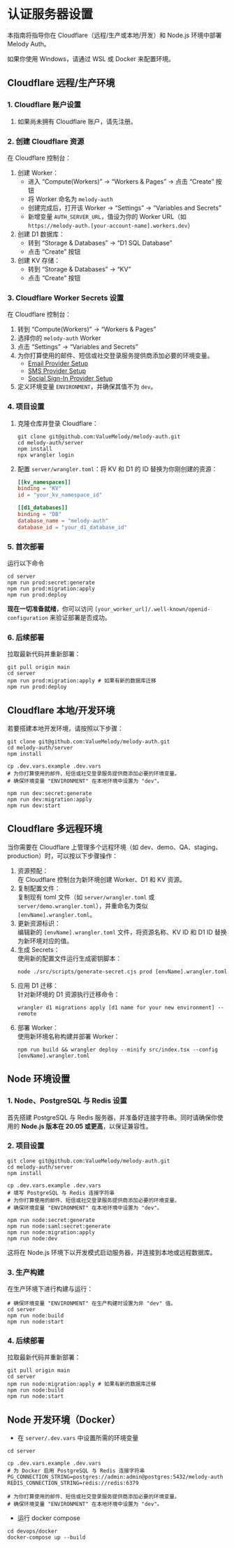 # 认证服务器设置
本指南将指导你在 Cloudflare（远程/生产或本地/开发）和 Node.js 环境中部署 Melody Auth。

如果你使用 Windows，请通过 WSL 或 Docker 来配置环境。

## Cloudflare 远程/生产环境

### 1. Cloudflare 账户设置
1. 如果尚未拥有 Cloudflare 账户，请先注册。

### 2. 创建 Cloudflare 资源
在 Cloudflare 控制台：
1. 创建 Worker：
    - 进入 “Compute(Workers)” -> “Workers & Pages” -> 点击 “Create” 按钮
    - 将 Worker 命名为 `melody-auth`
    - 创建完成后，打开该 Worker -> “Settings” -> “Variables and Secrets”
    - 新增变量 `AUTH_SERVER_URL`，值设为你的 Worker URL（如 `https://melody-auth.[your-account-name].workers.dev`）
2. 创建 D1 数据库：
    - 转到 “Storage & Databases” -> “D1 SQL Database”
    - 点击 “Create” 按钮
3. 创建 KV 存储：
    - 转到 “Storage & Databases” -> “KV”
    - 点击 “Create” 按钮

### 3. Cloudflare Worker Secrets 设置
在 Cloudflare 控制台：
1. 转到 “Compute(Workers)” -> “Workers & Pages”
2. 选择你的 `melody-auth` Worker
3. 点击 “Settings” -> “Variables and Secrets”
4. 为你打算使用的邮件、短信或社交登录服务提供商添加必要的环境变量。
    - [Email Provider Setup](https://auth.valuemelody.com/zh/email-provider-setup.html)
    - [SMS Provider Setup](https://auth.valuemelody.com/zh/sms-provider-setup.html)
    - [Social Sign-In Provider Setup](https://auth.valuemelody.com/zh/social-sign-in-provider-setup.html)
5. 定义环境变量 `ENVIRONMENT`，并确保其值不为 `dev`。

### 4. 项目设置
1. 克隆仓库并登录 Cloudflare：
    ```
    git clone git@github.com:ValueMelody/melody-auth.git
    cd melody-auth/server
    npm install
    npx wrangler login
    ```

2. 配置 `server/wrangler.toml`：将 KV 和 D1 的 ID 替换为你刚创建的资源：
    ```toml
    [[kv_namespaces]]
    binding = "KV"
    id = "your_kv_namespace_id"

    [[d1_databases]]
    binding = "DB"
    database_name = "melody-auth"
    database_id = "your_d1_database_id"
    ```

### 5. 首次部署
运行以下命令
```
cd server
npm run prod:secret:generate
npm run prod:migration:apply
npm run prod:deploy
```
**现在一切准备就绪**，你可以访问 `[your_worker_url]/.well-known/openid-configuration` 来验证部署是否成功。

### 6. 后续部署
拉取最新代码并重新部署：
```
git pull origin main
cd server
npm run prod:migration:apply # 如果有新的数据库迁移
npm run prod:deploy
```

## Cloudflare 本地/开发环境
若要搭建本地开发环境，请按照以下步骤：
```
git clone git@github.com:ValueMelody/melody-auth.git
cd melody-auth/server
npm install

cp .dev.vars.example .dev.vars
# 为你打算使用的邮件、短信或社交登录服务提供商添加必要的环境变量。
# 确保环境变量 "ENVIRONMENT" 在本地环境中设置为 "dev"。

npm run dev:secret:generate
npm run dev:migration:apply
npm run dev:start
```

## Cloudflare 多远程环境
当你需要在 Cloudflare 上管理多个远程环境（如 dev、demo、QA、staging、production）时，可以按以下步骤操作：
1. 资源预配：  
  在 Cloudflare 控制台为新环境创建 Worker、D1 和 KV 资源。
2. 复制配置文件：  
  复制现有 toml 文件（如 `server/wrangler.toml` 或 `server/demo.wrangler.toml`），并重命名为类似 `[envName].wrangler.toml`。
3. 更新资源标识：  
  编辑新的 `[envName].wrangler.toml` 文件，将资源名称、KV ID 和 D1 ID 替换为新环境对应的值。
4. 生成 Secrets：  
  使用新的配置文件运行生成密钥脚本：
    ```
    node ./src/scripts/generate-secret.cjs prod [envName].wrangler.toml
    ```
5. 应用 D1 迁移：  
  针对新环境的 D1 资源执行迁移命令：
    ```
    wrangler d1 migrations apply [d1 name for your new environment] --remote
    ```
6. 部署 Worker：  
  使用新环境名称构建并部署 Worker：
    ```
    npm run build && wrangler deploy --minify src/index.tsx --config [envName].wrangler.toml
    ```

## Node 环境设置

### 1. Node、PostgreSQL 与 Redis 设置
首先搭建 PostgreSQL 与 Redis 服务器，并准备好连接字符串。同时请确保你使用的 <b>Node.js 版本在 20.05 或更高</b>，以保证兼容性。

### 2. 项目设置
```
git clone git@github.com:ValueMelody/melody-auth.git
cd melody-auth/server
npm install

cp .dev.vars.example .dev.vars
# 填写 PostgreSQL 与 Redis 连接字符串
# 为你打算使用的邮件、短信或社交登录服务提供商添加必要的环境变量。
# 确保环境变量 "ENVIRONMENT" 在本地环境中设置为 "dev"。

npm run node:secret:generate
npm run node:saml:secret:generate
npm run node:migration:apply
npm run node:dev
```
这将在 Node.js 环境下以开发模式启动服务器，并连接到本地或远程数据库。

### 3. 生产构建

在生产环境下进行构建与运行：
```
# 确保环境变量 "ENVIRONMENT" 在生产构建时设置为非 "dev" 值。
cd server
npm run node:build
npm run node:start
```

### 4. 后续部署
拉取最新代码并重新部署：
```
git pull origin main
cd server
npm run node:migration:apply # 如果有新的数据库迁移
npm run node:build
npm run node:start
```

## Node 开发环境（Docker）
- 在 `server/.dev.vars` 中设置所需的环境变量
```
cd server

cp .dev.vars.example .dev.vars
# 为 Docker 启用 PostgreSQL 与 Redis 连接字符串
PG_CONNECTION_STRING=postgres://admin:admin@postgres:5432/melody-auth
REDIS_CONNECTION_STRING=redis://redis:6379

# 为你打算使用的邮件、短信或社交登录服务提供商添加必要的环境变量。
# 确保环境变量 "ENVIRONMENT" 在本地环境中设置为 "dev"。
```

- 运行 docker compose
```
cd devops/docker
docker-compose up --build
```
